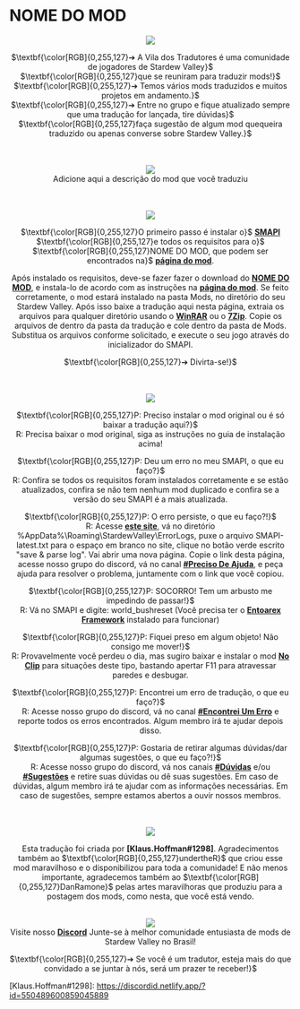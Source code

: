 # NOME DO MOD
<div align="center">
  <img src="https://i.imgur.com/OMFnY4K.png">
  
  $\textbf{\color[RGB]{0,255,127}➔ A Vila dos Tradutores é uma comunidade de jogadores de Stardew Valley}$  \
  $\textbf{\color[RGB]{0,255,127}que se reuniram para traduzir mods!}$ \
  $\textbf{\color[RGB]{0,255,127}➔ Temos vários mods traduzidos e muitos projetos em andamento.}$ \
  $\textbf{\color[RGB]{0,255,127}➔ Entre no grupo e fique atualizado sempre que uma tradução for lançada, tire dúvidas}$ \
  $\textbf{\color[RGB]{0,255,127}faça sugestão de algum mod quequeira traduzido ou apenas converse sobre Stardew Valley.}$
  
  <br> <br> <img src="https://i.imgur.com/Ze39v02.png">
  <br> Adicione aqui a descrição do mod que você traduziu

  <br>
  <br> <img src="https://i.imgur.com/ex94iHJ.png">
  
  $\textbf{\color[RGB]{0,255,127}O primeiro passo é instalar o}$ **[SMAPI]** $\textbf{\color[RGB]{0,255,127}e todos os requisitos para o}$ \
  $\textbf{\color[RGB]{0,255,127}NOME DO MOD, que podem ser encontrados na}$ **[página do mod][NOME DO MOD]**.
  
  Após instalado os requisitos, deve-se fazer fazer o download do **[NOME DO MOD]**, e instala-lo de acordo com as instruções na **[página do mod][NOME DO MOD]**.
  Se feito corretamente, o mod estará instalado na pasta Mods, no diretório do seu Stardew Valley. Após isso baixe a tradução aqui nesta página, extraia os arquivos para qualquer diretório usando o **[WinRAR]** ou o **[7Zip]**.
  Copie os arquivos de dentro da pasta da tradução e cole dentro da pasta de Mods. Substitua os arquivos conforme solicitado, e execute o seu jogo através do inicializador do SMAPI.
  
  $\textbf{\color[RGB]{0,255,127}➔ Divirta-se!}$

  <br>
  <br> <img src="https://i.imgur.com/bdn4XPc.png">
  
  $\textbf{\color[RGB]{0,255,127}P: Preciso instalar o mod original ou é só baixar a tradução aqui?}$ \
  R: Precisa baixar o mod original, siga as instruções no guia de instalação acima!
  
  $\textbf{\color[RGB]{0,255,127}P: Deu um erro no meu SMAPI, o que eu faço?}$ \
  R: Confira se todos os requisitos foram instalados corretamente e se estão atualizados, confira se não tem nenhum mod duplicado e confira se a versão do seu SMAPI é a mais atualizada.
  
  $\textbf{\color[RGB]{0,255,127}P: O erro persiste, o que eu faço?!}$ \
  R: Acesse **[este site][SMAPI Log]**, vá no diretório %AppData%\Roaming\StardewValley\ErrorLogs, puxe o arquivo SMAPI-latest.txt para o espaço em branco no site, clique no botão verde escrito "save & parse log". Vai abrir uma nova página.
  Copie o link desta página, acesse nosso grupo do discord, vá no canal **[#Preciso De Ajuda]**, e peça ajuda para resolver o problema, juntamente com o link que você copiou.
  
  $\textbf{\color[RGB]{0,255,127}P: SOCORRO! Tem um arbusto me impedindo de passar!}$ \
  R: Vá no SMAPI e digite: world_bushreset (Você precisa ter o **[Entoarex Framework]** instalado para funcionar)
  
  $\textbf{\color[RGB]{0,255,127}P: Fiquei preso em algum objeto! Não consigo me mover!}$ \
  R: Provavelmente você perdeu o dia, mas sugiro baixar e instalar o mod **[No Clip]** para situações deste tipo, bastando apertar F11 para atravessar paredes e desbugar.
  
  $\textbf{\color[RGB]{0,255,127}P: Encontrei um erro de tradução, o que eu faço?}$ \
  R: Acesse nosso grupo do discord, vá no canal **[#Encontrei Um Erro]** e reporte todos os erros encontrados. Algum membro irá te ajudar depois disso.
  
  $\textbf{\color[RGB]{0,255,127}P: Gostaria de retirar algumas dúvidas/dar algumas sugestões, o que eu faço?!}$ \
  R: Acesse nosso grupo do discord, vá nos canais **[#Dúvidas]** e/ou **[#Sugestões]** e retire suas dúvidas ou dê suas sugestões. Em caso de dúvidas, algum membro irá te ajudar com as informações necessárias. Em caso de sugestões, sempre estamos abertos a ouvir nossos membros.
  
  
  <br>
  <br> <img src="https://i.imgur.com/cwIIobS.png">
  
  Esta tradução foi criada por **[Klaus.Hoffman#1298]**.  <!-- (Coloque teu nome de usuário aqui) -->
  Agradecimentos também ao $\textbf{\color[RGB]{0,255,127}undertheR}$ que criou esse mod maravilhoso e o disponibilizou para toda a comunidade! <!-- (Além de colocar o nome do criador do mod, coloque os demais creditos informando quem fez o que se possivel) -->
  E não menos importante, agradecemos também ao $\textbf{\color[RGB]{0,255,127}DanRamone}$ pelas artes maravilhoras que produziu para a postagem dos mods, como nesta, que você está vendo.

  <br> [<img src="https://i.imgur.com/Yy6yz4O.png">][Discord]  
  Visite nosso **[Discord]** Junte-se à melhor comunidade entusiasta de mods de Stardew Valley no Brasil!
  
  $\textbf{\color[RGB]{0,255,127}➔ Se você é um tradutor, esteja mais do que convidado a se juntar à nós, será um prazer te receber!}$
</div>

[SMAPI]: https://www.nexusmods.com/stardewvalley/mods/2400
[NOME DO MOD]: https://www.nexusmods.com/stardewvalley/mods/6462
[WinRAR]: https://www.rarlab.com/
[7Zip]: https://www.7-zip.org/
[SMAPI Log]: https://smapi.io/log
[#Preciso De Ajuda]: https://discord.com/channels/863968484723523614/873596282738995240
[No Clip]: https://www.nexusmods.com/stardewvalley/mods/3900
[Entoarex Framework]: https://www.nexusmods.com/stardewvalley/mods/2269
[#Encontrei Um Erro]: https://discord.com/channels/863968484723523614/882042131101909013
[#Dúvidas]: https://discord.com/channels/863968484723523614/863971190652796960
[#Sugestões]: https://discord.com/channels/863968484723523614/863986111315574814
[Discord]: https://discord.gg/yfz6pZZ6X6
[Klaus.Hoffman#1298]: https://discordid.netlify.app/?id=550489600859045889 <!-- Coloque teu nome de usuário aqui e coloque seu ID do Discord em https://discordid.netlify.app/?id= -->

